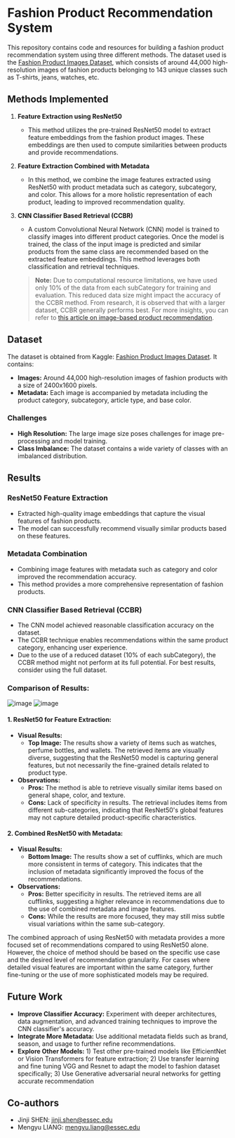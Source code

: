 # Fashion Product Recommendation System

This repository contains code and resources for building a fashion product recommendation system using three different methods. The dataset used is the [Fashion Product Images Dataset](https://www.kaggle.com/datasets/paramaggarwal/fashion-product-images-dataset/data), which consists of around 44,000 high-resolution images of fashion products belonging to 143 unique classes such as T-shirts, jeans, watches, etc.

## Methods Implemented

1. **Feature Extraction using ResNet50**
   - This method utilizes the pre-trained ResNet50 model to extract feature embeddings from the fashion product images. These embeddings are then used to compute similarities between products and provide recommendations.

2. **Feature Extraction Combined with Metadata**
   - In this method, we combine the image features extracted using ResNet50 with product metadata such as category, subcategory, and color. This allows for a more holistic representation of each product, leading to improved recommendation quality.

3. **CNN Classifier Based Retrieval (CCBR)**
   - A custom Convolutional Neural Network (CNN) model is trained to classify images into different product categories. Once the model is trained, the class of the input image is predicted and similar products from the same class are recommended based on the extracted feature embeddings. This method leverages both classification and retrieval techniques.

   > **Note:** Due to computational resource limitations, we have used only 10% of the data from each subCategory for training and evaluation. This reduced data size might impact the accuracy of the CCBR method. From research, it is observed that with a larger dataset, CCBR generally performs best. For more insights, you can refer to [this article on image-based product recommendation](https://zakim.medium.com/image-based-product-recommendation-e1bfa29e508).

## Dataset

The dataset is obtained from Kaggle: [Fashion Product Images Dataset](https://www.kaggle.com/datasets/paramaggarwal/fashion-product-images-dataset/data). It contains:
- **Images:** Around 44,000 high-resolution images of fashion products with a size of 2400x1600 pixels.
- **Metadata:** Each image is accompanied by metadata including the product category, subcategory, article type, and base color.

### Challenges
- **High Resolution:** The large image size poses challenges for image pre-processing and model training.
- **Class Imbalance:** The dataset contains a wide variety of classes with an imbalanced distribution.

## Results

### ResNet50 Feature Extraction
- Extracted high-quality image embeddings that capture the visual features of fashion products.
- The model can successfully recommend visually similar products based on these features.

### Metadata Combination
- Combining image features with metadata such as category and color improved the recommendation accuracy.
- This method provides a more comprehensive representation of fashion products.

### CNN Classifier Based Retrieval (CCBR)
- The CNN model achieved reasonable classification accuracy on the dataset.
- The CCBR technique enables recommendations within the same product category, enhancing user experience.
- Due to the use of a reduced dataset (10% of each subCategory), the CCBR method might not perform at its full potential. For best results, consider using the full dataset.

### Comparison of Results:
![image](https://github.com/user-attachments/assets/f233e5fa-c244-4ecf-8f1d-9f006b292ff6)
![image](https://github.com/user-attachments/assets/f32adf30-6cea-4c11-9c05-0d36873272db)

#### 1. **ResNet50 for Feature Extraction:**
   - **Visual Results:** 
     - **Top Image:** The results show a variety of items such as watches, perfume bottles, and wallets. The retrieved items are visually diverse, suggesting that the ResNet50 model is capturing general features, but not necessarily the fine-grained details related to product type.
   - **Observations:**
     - **Pros:** The method is able to retrieve visually similar items based on general shape, color, and texture.
     - **Cons:** Lack of specificity in results. The retrieval includes items from different sub-categories, indicating that ResNet50's global features may not capture detailed product-specific characteristics.

#### 2. **Combined ResNet50 with Metadata:** 
   - **Visual Results:**
     - **Bottom Image:** The results show a set of cufflinks, which are much more consistent in terms of category. This indicates that the inclusion of metadata significantly improved the focus of the recommendations.
   - **Observations:**
     - **Pros:** Better specificity in results. The retrieved items are all cufflinks, suggesting a higher relevance in recommendations due to the use of combined metadata and image features.
     - **Cons:** While the results are more focused, they may still miss subtle visual variations within the same sub-category.

The combined approach of using ResNet50 with metadata provides a more focused set of recommendations compared to using ResNet50 alone. However, the choice of method should be based on the specific use case and the desired level of recommendation granularity. For cases where detailed visual features are important within the same category, further fine-tuning or the use of more sophisticated models may be required.

## Future Work

- **Improve Classifier Accuracy:** Experiment with deeper architectures, data augmentation, and advanced training techniques to improve the CNN classifier's accuracy.
- **Integrate More Metadata:** Use additional metadata fields such as brand, season, and usage to further refine recommendations.
- **Explore Other Models:** 1) Test other pre-trained models like EfficientNet or Vision Transformers for feature extraction; 2) Use transfer learning and fine tuning VGG and Resnet to adapt the model to fashion dataset specifically; 3) Use Generative adversarial neural networks for getting accurate recommendation

## Co-authors
- Jinji SHEN: jinji.shen@essec.edu
- Mengyu LIANG: mengyu.liang@essec.edu
